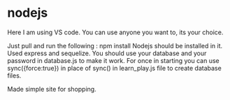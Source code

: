 # nodejs
Here I am using VS code. You can use anyone you want to, its your choice.

Just pull and run the following : npm install
Nodejs should be installed in it.
Used express and sequelize.
You should use your database and your password in database.js to make it work.
For once in starting you can use sync({force:true}) in place of sync() 
    in learn_play.js file to create database files.

Made simple site for shopping.

